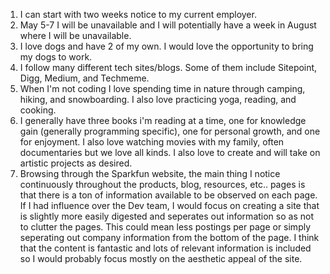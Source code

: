 1. I can start with two weeks notice to my current employer.
2. May 5-7 I will be unavailable and I will potentially have a week in August where I will be unavailable. 
3. I love dogs and have 2 of my own. I would love the opportunity to bring my dogs to work. 
4. I follow many different tech sites/blogs. Some of them include Sitepoint, Digg, Medium, and Techmeme. 
5. When I'm not coding I love spending time in nature through camping, hiking, and snowboarding. I also love practicing yoga, reading, and cooking. 
6. I generally have three books i'm reading at a time, one for knowledge gain (generally programming specific), one for personal growth, and one for enjoyment. I also love watching movies with my family, often documentaries but we love all kinds. I also love to create and will take on artistic projects as desired.
7. Browsing through the Sparkfun website, the main thing I notice continuously throughout the products, blog, resources, etc.. pages is that there is a ton of information available to be observed on each page. If I had influence over the Dev team, I would focus on creating a site that is slightly more easily digested and seperates out information so as not to clutter the pages. This could mean less postings per page or simply seperating out company information from the bottom of the page. I think that the content is fantastic and lots of relevant information is included so I would probably focus mostly on the aesthetic appeal of the site.  
